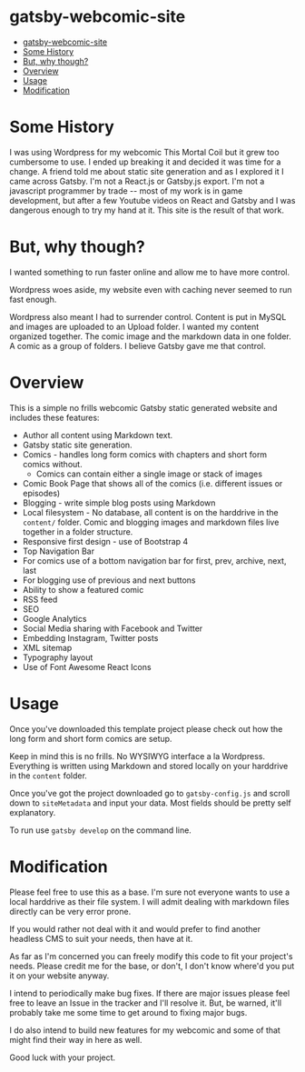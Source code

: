 # gatsby-webcomic-site

- [gatsby-webcomic-site](#gatsby-webcomic-site)
- [Some History](#some-history)
- [But, why though?](#but-why-though)
- [Overview](#overview)
- [Usage](#usage)
- [Modification](#modification)

# Some History
I was using Wordpress for my webcomic This Mortal Coil but it grew too cumbersome to use. I ended up breaking it and decided it was time for a change. A friend told me about static site generation and as I explored it I came across Gatsby. I'm not a React.js or Gatsby.js export. I'm not a javascript programmer by trade -- most of my work is in game development, but after a few Youtube videos on React and Gatsby and I was dangerous enough to try my hand at it. This site is the result of that work.

# But, why though? 
I wanted something to run faster online and allow me to have more control.

Wordpress woes aside, my website even with caching never seemed to run fast enough. 

Wordpress also meant I had to surrender control. Content is put in MySQL and images are uploaded to an Upload folder. I wanted my content organized together. The comic image and the markdown data in one folder. A comic as a group of folders. I believe Gatsby gave me that control.

# Overview

This is a simple no frills webcomic Gatsby static generated website and includes these features: 

* Author all content using Markdown text.
* Gatsby static site generation.
* Comics - handles long form comics with chapters and short form comics without.
  * Comics can contain either a single image or stack of images
* Comic Book Page that shows all of the comics (i.e. different issues or episodes)
* Blogging - write simple blog posts using Markdown
* Local filesystem - No database, all content is on the harddrive in the `content/` folder. Comic and blogging images and markdown files live together in a folder structure.
* Responsive first design - use of Bootstrap 4
* Top Navigation Bar 
* For comics use of a bottom navigation bar for first, prev, archive, next, last
* For blogging use of previous and next buttons
* Ability to show a featured comic
* RSS feed
* SEO
* Google Analytics
* Social Media sharing with Facebook and Twitter
* Embedding Instagram, Twitter posts
* XML sitemap
* Typography layout
* Use of Font Awesome React Icons

# Usage
Once you've downloaded this template project please check out how the long form and short form comics are setup. 

Keep in mind this is no frills. No WYSIWYG interface a la Wordpress. Everything is written using Markdown and stored locally on your harddrive in the `content` folder.

Once you've got the project downloaded go to `gatsby-config.js` and scroll down to `siteMetadata` and input your data. Most fields should be pretty self explanatory. 

To run use `gatsby develop` on the command line.

# Modification
Please feel free to use this as a base. I'm sure not everyone wants to use a local harddrive as their file system. I will admit dealing with markdown files directly can be very error prone.

If you would rather not deal with it and would prefer to find another headless CMS to suit your needs, then have at it.

As far as I'm concerned you can freely modify this code to fit your project's needs. Please credit me for the base, or don't, I don't know where'd you put it on your website anyway. 

I intend to periodically make bug fixes. If there are major issues please feel free to leave an Issue in the tracker and I'll resolve it. But, be warned, it'll probably take me some time to get around to fixing major bugs.

I do also intend to build new features for my webcomic and some of that might find their way in here as well. 

Good luck with your project.